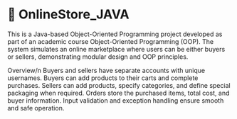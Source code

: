 # 🛒 OnlineStore_JAVA
This is a Java-based Object-Oriented Programming project developed as part of an academic course Object-Oriented Programming (OOP).
The system simulates an online marketplace where users can be either buyers or sellers, demonstrating modular design and OOP principles.

Overview/n
Buyers and sellers have separate accounts with unique usernames.
Buyers can add products to their carts and complete purchases.
Sellers can add products, specify categories, and define special packaging when required.
Orders store the purchased items, total cost, and buyer information.
Input validation and exception handling ensure smooth and safe operation.

